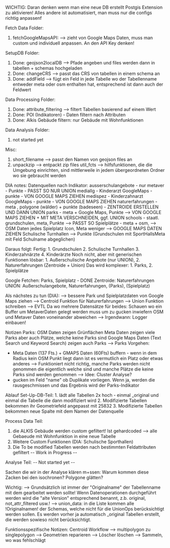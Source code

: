 WICHTIG:
Daran denken wenn man eine neue DB erstellt Postgis Extension zu aktivieren! Alles andere ist automatisiert, man muss nur die configs richtig anpassenf

Fetch Data Folder:

1. fetchGoogleMapsAPI: --> zieht von Google Maps Daten, muss man custom und individuell anpassen. An den API Key denken!

SetupDB Folder:

1. Done: geojson2localDB --> Pfade angeben und files werden dann in tabellen + schemas hochgeladen
2. Done: changeCRS --> passt das CRS von tabellen in einem schema an
3. Done: addField --> fügt ein Feld in jede Tabelle wo der Tabellenname entweder meta oder osm enthalten hat, entsprechend ist dann auch der Feldwert

Data Processing Folder:

1.  Done: attribute_filtering --> filtert Tabellen basierend auf einem Wert
2.  Done: POI (Indikatoren) - Daten filtern nach Attributen
3.  Done: Alkis Gebäude filtern: nur Gebäude mit Wohnfunktionen

Data Analysis Folder:

1. not started yet

Misc:

1. short_filename --> passt den Namen von geojson files an
2. unpackzip --> entpackt zip files
   util_fcts --> hilfsfunktionen, die die Umgebung einrichten, sind mittlerweile in jedem übergeordneten Ordner wo sie gebraucht werden

DIA notes:
Datenquellen nach Indikator:
ausserschulangebote - nur metaver - Punkte - PASST SO NUR UNION
mediallg - Kinderarzt GoogleMaps - punkte - VON GOOGLE MAPS ZIEHEN
medispez - Kinderzahnarzt GoogleMaps - punkte - VON GOOGLE MAPS ZIEHEN
naturerfahrungen - meta , polygone (wälder) + punkte (badeseen) - ZENTROIDE ERSTELLEN UND DANN UNION
parks - meta + Google Maps, Punkte --> VON GOOGLE MAPS ZIEHEN + MIT META VERSCHNEIDEN, ggf. UNION
schools - staatl. grundschulen, meta, Punkte --> PASST SO
Spielplätze - meta + osm, --> OSM Daten jedes Spielplatz Icon, Meta weniger --> GOOGLE MAPS DATEN ZIEHEN
Schulische Turnhallen --> Punkte (Grundschulen mit SportHallsMeta mit Feld Schulname abgeglichen)

Daraus folgt:
Fertig: 1. Grundschulen 2. Schulische Turnhallen 3. Kinderzahnärzte 4. Kinderärzte
Noch nicht, aber mit generischen Funktionen lösbar: 1. Außerschulische Angebote (nur UNION), 2. Naturerfahrungen (Zentroide + Union)
Das wird komplexer: 1. Parks, 2. Spielplätze

Google Fetchen: Parks, Spielplatz - DONE
Zentroide: Naturerfahrungen
UNION: Außerschulangebote, Naturerfahrungen, (Parks), (Spielplatz)

Als nächstes zu tun (DIA):
--> bessere Park und Spielplatzdaten von Google Maps ziehen
--> Centroid Funktion für Naturerfahrungen
--> Union Funktion schreiben
--> EVTL Da wo mehrere Datensätze für beides: Schauen wo ein Buffer um MetaverDaten gelegt werden muss um zu gucken inwiefern OSM und Metaver Daten voneinander abweichen
--> Irgendwann: Logger einbauen!

Notizen Parks:
OSM Daten zeigen Grünflächen
Meta Daten zeigen viele Parks aber auch Plätze, welche keine Parks sind
Google Maps Daten (Text Search und Keyword Search) zeigen auch Parks
--> Parks Vorgehen:

- Meta Daten (137 Fts.) + GMAPS Daten (60Fts) buffern - wenn in dem Radius kein OSM Punkt liegt dann ist es vermutlich ein Platz oder etwas anderes
  --> Funktioniert nicht richtig, manche Parks werden nicht genommen die eigentlich welche sind und manche Plätze die keine Parks sind werden genommen
  --> Idee: Cluster Analyse?
- gucken im Feld "name" ob Duplikate vorliegen. Wenn ja, werden die rausgeschmissen und das Ergebnis wird der Parks-Indikator

Ablauf
Set-Up-DB-Teil: 1. lädt alle Tabellen 2x hoch - einmal \_original und einmal die Tabelle die dann modifiziert wird 2. Modifizierte Tabellen bekommen ihr Geometriefeld angepasst mit 25832 3. Modifizierte Tabellen bekommen neue Spalte mit dem Namen der Datenquelle

Process Data Teil:

1. die ALKIS Gebäude werden custom gefiltert! Ist gehardcoded --> alle Gebaeude mit Wohnfunktion in eine neue Tabelle
2. Weitere Custom Funktionen (DIA: Schulische Sporthallen)
3. Die To be modified Tabellen werden nach bestimmten Feldattributen gefiltert
   -- Work in Progress --

Analyse Teil:
-- Not started yet --

Sachen die wir in der Analyse klären m+ssen: Warum kommen diese Zacken bei den isochronen? Polygone glätten?

Wichtig:
--> Grundsätzlich ist immer der "Originalname" der Tabellenname mit dem gearbeitet werden sollte! Wenn Datenoperationen durchgeführt werden wird die "alte Version" entsprechend benannt, z.b. original, not_attr_filtered usw.!
--> union_data: in die Liste kommen alle !Originalnamen! der Schemas, welche nicht für die UnionOps berücksichtigt werden sollen. Es werden vorher ja automatisch \_original Tabellen erstellt, die werden sowieso nicht berücksichtigt.

Funktionsspezifische Notizen:
Centroid Workflow
--> multipolygon zu singlepolygon
--> Geometrien reparieren
--> Löscher löschen
--> Sammeln, wo was fehlschlägt
